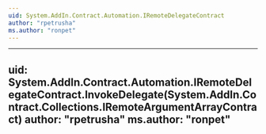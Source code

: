 ```yaml
---
uid: System.AddIn.Contract.Automation.IRemoteDelegateContract
author: "rpetrusha"
ms.author: "ronpet"
---
```


---
uid: System.AddIn.Contract.Automation.IRemoteDelegateContract.InvokeDelegate(System.AddIn.Contract.Collections.IRemoteArgumentArrayContract)
author: "rpetrusha"
ms.author: "ronpet"
---
